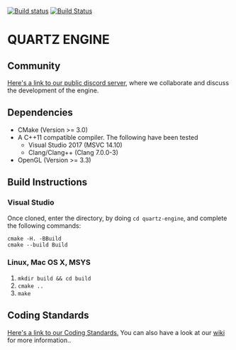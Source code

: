 [![Build status](https://ci.appveyor.com/api/projects/status/ryoqb5xj56jq0e04?svg=true)](https://ci.appveyor.com/project/GentenStudios/QuartzEngine) [![Build Status](https://travis-ci.org/GentenStudios/quartz-engine.svg?branch=develop)](https://travis-ci.org/GentenStudios/QuartzEngine)
# QUARTZ ENGINE

## Community
[Here's a link to our public discord server](https://discord.gg/XRttqAm), where we collaborate and discuss the development of the engine.

## Dependencies

- CMake (Version >= 3.0)
- A C++11 compatible compiler. The following have been tested
  - Visual Studio 2017 (MSVC 14.10)
  - Clang/Clang++ (Clang 7.0.0-3)
- OpenGL (Version >= 3.3)

## Build Instructions
### Visual Studio

Once cloned, enter the directory, by doing `cd quartz-engine`, and complete the following commands:

```
cmake -H. -BBuild
cmake --build Build
```

### Linux, Mac OS X, MSYS

  1. `mkdir build && cd build`
  2. `cmake ..`
  3. `make`

## Coding Standards

[Here's a link to our Coding Standards.](https://github.com/GentenStudios/Genten/wiki/Dev:-Home)
You can also have a look at our [wiki](https://github.com/GentenStudios/quartz-engine/wiki) for more information..
